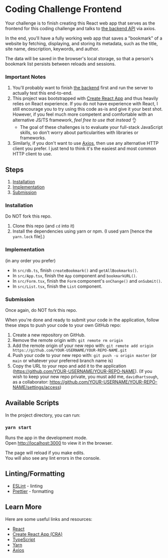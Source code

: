 # Coding Challenge Frontend

Your challenge is to finish creating this React web app that serves as the frontend for this coding challenge and talks to [the backend API](https://github.com/davidhartsough/coding-challenge-backend) via axios.

In the end, you'll have a fully working web app that saves a "bookmark" of a website by fetching, displaying, and storing its metadata, such as the title, site name, description, keywords, and author.

The data will be saved in the browser's local storage, so that a person's bookmark list persists between reloads and sessions.

### Important Notes

1. You'll probably want to finish [the backend](https://github.com/davidhartsough/coding-challenge-backend) first and run the server to actually test this end-to-end.
2. This project was bootstrapped with [Create React App](https://github.com/facebook/create-react-app) and thus heavily relies on React experience. If you do not have experience with React, I still encourage you to try using this code as-is and give it your best shot. However, if you feel much more competent and comfortable with an alternative JS/TS framework, _feel free to use that instead_ 👌
   - The goal of these challenges is to evaluate your full-stack JavaScript skills, so don't worry about particularities with libraries or frameworks.
3. Similarly, if you don't want to use [Axios](https://axios-http.com/), then use any alternative HTTP client you prefer. I just tend to think it's the easiest and most common HTTP client to use.

## Steps

1. [Installation](#installation)
2. [Implementation](#implementation)
3. [Submission](#submission)

### Installation

Do NOT fork this repo.

1. Clone this repo (and `cd` into it)
2. Install the dependencies using yarn or npm. (I used yarn [hence the `yarn.lock` file].)

### Implementation

(in any order you prefer)

- In `src/db.ts`, finish `createBookmark()` and `getAllBookmarks()`.
- In `src/App.tsx`, finish the `App` component and `bookmarkURL()`.
- In `src/Form.tsx`, finish the `Form` component's `onChange()` and `onSubmit()`.
- In `src/List.tsx`, finish the `List` component.

### Submission

Once again, do NOT fork this repo.

When you're done and ready to submit your code in the application, follow these steps to push your code to your own GitHub repo:

1. Create a new repository on GitHub.
2. Remove the remote origin with: `git remote rm origin`
3. Add the remote origin of your new repo with: `git remote add origin https://github.com/YOUR-USERNAME/YOUR-REPO-NAME.git`
4. Push your code to your new repo with: `git push -u origin master` (or `main` or whatever your preferred branch name is)
5. Copy the URL to your repo and add it to the application (https://github.com/YOUR-USERNAME/YOUR-REPO-NAME). (If you wish to keep your new repo private, you must add me, `davidhartsough`, as a collaborator: https://github.com/YOUR-USERNAME/YOUR-REPO-NAME/settings/access)

## Available Scripts

In the project directory, you can run:

### `yarn start`

Runs the app in the development mode.\
Open [http://localhost:3000](http://localhost:3000) to view it in the browser.

The page will reload if you make edits.\
You will also see any lint errors in the console.

## Linting/Formatting

- [ESLint](https://eslint.org/) - linting
- [Prettier](https://prettier.io/) - formatting

## Learn More

Here are some useful links and resources:

- [React](https://reactjs.org/)
- [Create React App (CRA)](https://facebook.github.io/create-react-app/docs/getting-started)
- [TypeScript](https://www.typescriptlang.org/)
- [Yarn](https://classic.yarnpkg.com/lang/en/)
- [Axios](https://axios-http.com/)
